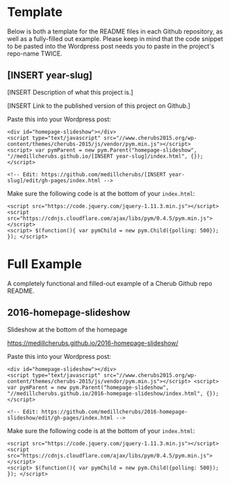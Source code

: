 # Template
Below is both a template for the README files in each Github repository, as well as a fully-filled out example. Please keep in mind that the code snippet to be pasted into the Wordpress post needs you to paste in the project's repo-name TWICE.

## [INSERT year-slug]
[INSERT Description of what this project is.]

[INSERT Link to the published version of this project on Github.]

Paste this into your Wordpress post:

```
<div id="homepage-slideshow"></div>
<script type="text/javascript" src="//www.cherubs2015.org/wp-content/themes/cherubs-2015/js/vendor/pym.min.js"></script>
<script> var pymParent = new pym.Parent("homepage-slideshow", "//medillcherubs.github.io/[INSERT year-slug]/index.html", {}); </script>

<!-- Edit: https://github.com/medillcherubs/[INSERT year-slug]/edit/gh-pages/index.html -->
```

Make sure the following code is at the bottom of your `index.html`:

```
<script src="https://code.jquery.com/jquery-1.11.3.min.js"></script>
<script src="https://cdnjs.cloudflare.com/ajax/libs/pym/0.4.5/pym.min.js"></script>
<script> $(function(){ var pymChild = new pym.Child({polling: 500}); }); </script> 
```


# Full Example
A completely functional and filled-out example of a Cherub Github repo README.

## 2016-homepage-slideshow
Slideshow at the bottom of the homepage

https://medillcherubs.github.io/2016-homepage-slideshow/

Paste this into your Wordpress post:

```
<div id="homepage-slideshow"></div>
<script type="text/javascript" src="//www.cherubs2015.org/wp-content/themes/cherubs-2015/js/vendor/pym.min.js"></script> <script> var pymParent = new pym.Parent("homepage-slideshow", "//medillcherubs.github.io/2016-homepage-slideshow/index.html", {}); </script>

<!-- Edit: https://github.com/medillcherubs/2016-homepage-slideshow/edit/gh-pages/index.html -->
```

Make sure the following code is at the bottom of your `index.html`:

```
<script src="https://code.jquery.com/jquery-1.11.3.min.js"></script>
<script src="https://cdnjs.cloudflare.com/ajax/libs/pym/0.4.5/pym.min.js"></script>
<script> $(function(){ var pymChild = new pym.Child({polling: 500}); }); </script> 
```

